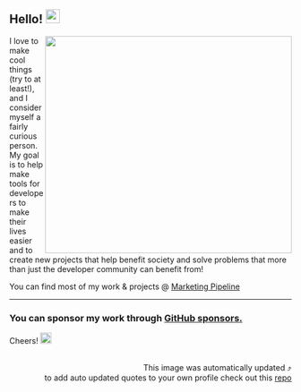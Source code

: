 



## Hello! <img src="https://media.giphy.com/media/hvRJCLFzcasrR4ia7z/giphy.gif" width="25px">





  <img align="right" width="440" height="388" src="https://github.com/jonotyan/jonotyan/blob/main/images/bio.png">




I love to make cool things (try to at least!), and I consider myself a fairly curious person.
My goal is to help make tools for developers to make their lives easier and to create new projects that help benefit society and solve problems that more than just the developer community can benefit from!



You can find most of my work & projects @ [Marketing Pipeline](https://github.com/MarketingPipeline/)


---
### You can sponsor my work through [GitHub sponsors.](https://github.com/sponsors/MarketingPipeline)


Cheers!   <img width="20" height="20" src="https://static.wikia.nocookie.net/southpark/images/c/ca/PhillipPip.png/revision/latest/scale-to-width-down/350?cb=20171020035739">


<div align="right">
  <br>This image was automatically updated ⤴️<br> 
  to add auto updated quotes to your own profile check out this <a href="https://github.com/MarketingPipeline/Quote-Placeholders">repo</a>
</div>


